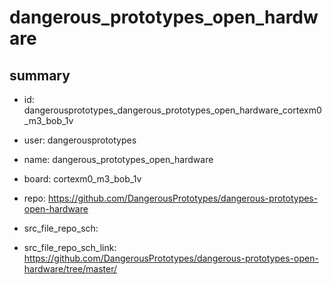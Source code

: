 # dangerous_prototypes_open_hardware
 
## summary 
* id: dangerousprototypes_dangerous_prototypes_open_hardware_cortexm0_m3_bob_1v
* user: dangerousprototypes
* name: dangerous_prototypes_open_hardware
* board: cortexm0_m3_bob_1v
* repo: https://github.com/DangerousPrototypes/dangerous-prototypes-open-hardware



* src_file_repo_sch: 
* src_file_repo_sch_link: https://github.com/DangerousPrototypes/dangerous-prototypes-open-hardware/tree/master/




